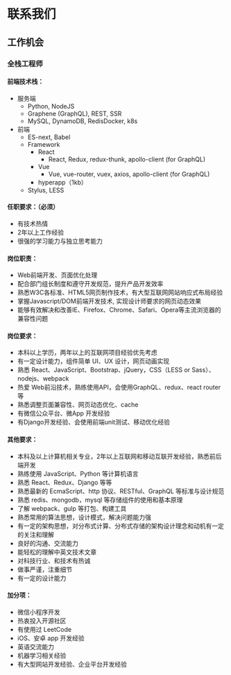 # 联系我们

## 工作机会

### 全栈工程师

#### 前端技术栈：

- 服务端
  - Python, NodeJS
  - Graphene (GraphQL), REST, SSR
  - MySQL, DynamoDB, RedisDocker, k8s
- 前端
  - ES-next, Babel
  - Framework
    - React
      - React, Redux, redux-thunk, apollo-client (for GraphQL)
    - Vue
      - Vue, vue-router, vuex, axios, apollo-client (for GraphQL)
    - hyperapp（1kb）
  - Stylus, LESS

#### 任职要求：（必须）

- 有技术热情
- 2年以上工作经验
- 很强的学习能力与独立思考能力

#### 岗位职责：

- Web前端开发、页面优化处理
- 配合部门组长制度和遵守开发规范，提升产品开发效率
- 熟悉W3C各标准、HTML5网页制作技术，有大型互联网网站响应式布局经验
- 掌握Javascript/DOM前端开发技术, 实现设计师要求的网页动态效果
- 能够有效解决和改善IE、Firefox、Chrome、Safari、Opera等主流浏览器的兼容性问题

#### 岗位要求：

- 本科以上学历，两年以上的互联网项目经验优先考虑
- 有一定设计能力，组件简单 UI、UX 设计，网页动画实现
- 熟悉 React、JavaScript、Bootstrap、jQuery，CSS（LESS or Sass）、nodejs、webpack
- 热爱 Web前沿技术，熟练使用API，会使用GraphQL、redux、react router等
- 熟悉调整页面兼容性、网页动态优化、cache
- 有微信公众平台、微App 开发经验
- 有Django开发经验、会使用前端unit测试、移动优化经验

#### 其他要求：

- 本科及以上计算机相关专业，2年以上互联网和移动互联开发经验，熟悉前后端开发
- 熟练使用 JavaScript、Python 等计算机语言
- 熟悉 React、Redux、Django 等等
- 熟悉最新的 EcmaScript、http 协议、RESTful、GraphQL 等标准与设计规范
- 熟悉 redis、mongodb，mysql 等存储组件的使用和基本原理
- 了解 webpack、gulp 等打包、构建工具
- 熟悉常用的算法思想，设计模式，解决问题能力强
- 有一定的架构思想，对分布式计算、分布式存储的架构设计理念和动机有一定的关注和理解
- 良好的沟通、交流能力
- 能轻松的理解中英文技术文章
- 对科技行业、和技术有热诚
- 做事严谨，注重细节
- 有一定的设计能力

#### 加分项：

- 微信小程序开发
- 热衷投入开源社区
- 有使用过 LeetCode
- iOS、安卓 app 开发经验
- 英语交流能力
- 机器学习相关经验
- 有大型网站开发经验、企业平台开发经验
